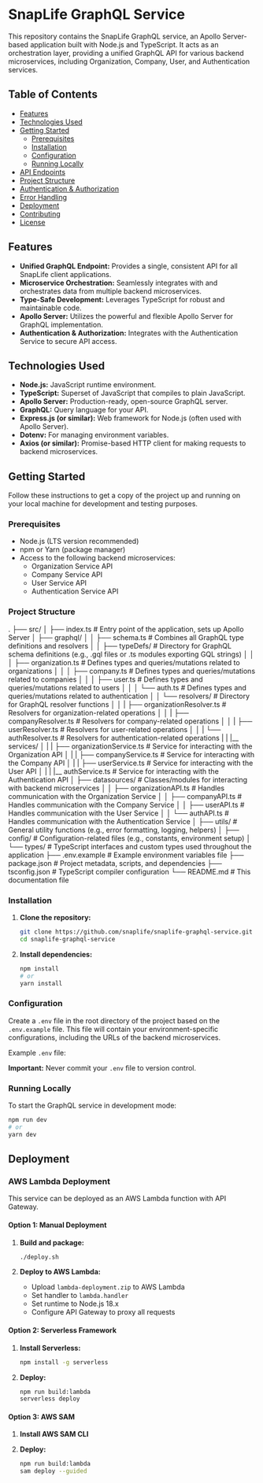 # SnapLife GraphQL Service

This repository contains the SnapLife GraphQL service, an Apollo Server-based application built with Node.js and TypeScript. It acts as an orchestration layer, providing a unified GraphQL API for various backend microservices, including Organization, Company, User, and Authentication services.

## Table of Contents

* [Features](#features)
* [Technologies Used](#technologies-used)
* [Getting Started](#getting-started)
    * [Prerequisites](#prerequisites)
    * [Installation](#installation)
    * [Configuration](#configuration)
    * [Running Locally](#running-locally)
* [API Endpoints](#api-endpoints)
* [Project Structure](#project-structure)
* [Authentication & Authorization](#authentication--authorization)
* [Error Handling](#error-handling)
* [Deployment](#deployment)
* [Contributing](#contributing)
* [License](#license)

## Features

* **Unified GraphQL Endpoint:** Provides a single, consistent API for all SnapLife client applications.
* **Microservice Orchestration:** Seamlessly integrates with and orchestrates data from multiple backend microservices.
* **Type-Safe Development:** Leverages TypeScript for robust and maintainable code.
* **Apollo Server:** Utilizes the powerful and flexible Apollo Server for GraphQL implementation.
* **Authentication & Authorization:** Integrates with the Authentication Service to secure API access.

## Technologies Used

* **Node.js:** JavaScript runtime environment.
* **TypeScript:** Superset of JavaScript that compiles to plain JavaScript.
* **Apollo Server:** Production-ready, open-source GraphQL server.
* **GraphQL:** Query language for your API.
* **Express.js (or similar):** Web framework for Node.js (often used with Apollo Server).
* **Dotenv:** For managing environment variables.
* **Axios (or similar):** Promise-based HTTP client for making requests to backend microservices.

## Getting Started

Follow these instructions to get a copy of the project up and running on your local machine for development and testing purposes.

### Prerequisites

* Node.js (LTS version recommended)
* npm or Yarn (package manager)
* Access to the following backend microservices:
    * Organization Service API
    * Company Service API
    * User Service API
    * Authentication Service API

### Project Structure
.
├── src/
│   ├── index.ts              # Entry point of the application, sets up Apollo Server
│   ├── graphql/
│   │   ├── schema.ts         # Combines all GraphQL type definitions and resolvers
│   │   ├── typeDefs/         # Directory for GraphQL schema definitions (e.g., .gql files or .ts modules exporting GQL strings)
│   │   │   ├── organization.ts # Defines types and queries/mutations related to organizations
│   │   │   ├── company.ts      # Defines types and queries/mutations related to companies
│   │   │   ├── user.ts         # Defines types and queries/mutations related to users
│   │   │   └── auth.ts         # Defines types and queries/mutations related to authentication
│   │   └── resolvers/        # Directory for GraphQL resolver functions
│   │   |   ├── organizationResolver.ts # Resolvers for organization-related operations
│   │   |   ├── companyResolver.ts      # Resolvers for company-related operations
│   │   |   ├── userResolver.ts         # Resolvers for user-related operations
│   │   |   └── authResolver.ts         # Resolvers for authentication-related operations
|   |   |__ services/
│   |   |   ├── organizationService.ts  # Service for interacting with the Organization API
│   |   |   ├── companyService.ts       # Service for interacting with the Company API
│   |   |   ├── userService.ts          # Service for interacting with the User API
│   |   |   |__ authService.ts          # Service for interacting with the Authentication API
│   ├── datasources/          # Classes/modules for interacting with backend microservices
│   │   ├── organizationAPI.ts  # Handles communication with the Organization Service
│   │   ├── companyAPI.ts       # Handles communication with the Company Service
│   │   ├── userAPI.ts          # Handles communication with the User Service
│   │   └── authAPI.ts # Handles communication with the Authentication Service
│   ├── utils/                # General utility functions (e.g., error formatting, logging, helpers)
│   ├── config/               # Configuration-related files (e.g., constants, environment setup)
│   └── types/                # TypeScript interfaces and custom types used throughout the application
├── .env.example              # Example environment variables file
├── package.json              # Project metadata, scripts, and dependencies
├── tsconfig.json             # TypeScript compiler configuration
└── README.md                 # This documentation file

### Installation

1.  **Clone the repository:**
    ```bash
    git clone https://github.com/snaplife/snaplife-graphql-service.git
    cd snaplife-graphql-service
    ```

2.  **Install dependencies:**
    ```bash
    npm install
    # or
    yarn install
    ```

### Configuration

Create a `.env` file in the root directory of the project based on the `.env.example` file. This file will contain your environment-specific configurations, including the URLs of the backend microservices.

Example `.env` file:

**Important:** Never commit your `.env` file to version control.

### Running Locally

To start the GraphQL service in development mode:

```bash
npm run dev
# or
yarn dev
```

## Deployment

### AWS Lambda Deployment

This service can be deployed as an AWS Lambda function with API Gateway.

#### Option 1: Manual Deployment

1. **Build and package:**
   ```bash
   ./deploy.sh
   ```

2. **Deploy to AWS Lambda:**
   - Upload `lambda-deployment.zip` to AWS Lambda
   - Set handler to `lambda.handler`
   - Set runtime to Node.js 18.x
   - Configure API Gateway to proxy all requests

#### Option 2: Serverless Framework

1. **Install Serverless:**
   ```bash
   npm install -g serverless
   ```

2. **Deploy:**
   ```bash
   npm run build:lambda
   serverless deploy
   ```

#### Option 3: AWS SAM

1. **Install AWS SAM CLI**

2. **Deploy:**
   ```bash
   npm run build:lambda
   sam deploy --guided
   ```